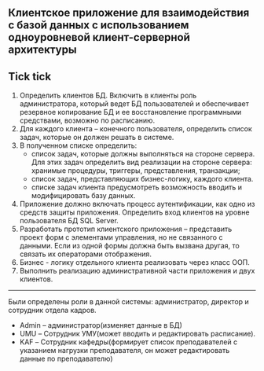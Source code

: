 Клиентское приложение для взаимодействия с базой данных с использованием одноуровневой клиент-серверной архитектуры
---

## Tick tick

1. Определить клиентов БД. Включить в клиенты роль администратора, который ведет БД пользователей и обеспечивает резервное копирование БД и ее восстановление программными средствами, возможно по расписанию.
2. Для каждого клиента – конечного пользователя, определить список задач, которые он должен решать в системе.
3. В полученном списке определить:
    - список задач, которые должны выполняться на стороне сервера. Для этих задач определить вид реализации на стороне сервера: хранимые процедуры, триггеры, представления, транзакции;
    - список задач, представляющих бизнес-логику, каждого клиента.
    - списке задач клиента предусмотреть возможность вводить и модифицировать базу данных.
4. Приложение должно включать процесс аутентификации, как одно из средств защиты приложения. Определить вход клиентов на уровне пользователя БД SQL Server.
5. Разработать прототип клиентского приложения – представить проект форм с элементами управления, но не связанного с данными. Если из одной формы должна быть вызвана другая, то связать их операторами отображения.
6. Бизнес - логику отдельного клиента реализовать через класс ООП.
7. Выполнить реализацию административной части приложения и двух клиентов.
---
Были определены роли в данной системы: администратор, директор и сотрудник отдела кадров.
 - Admin – администратор(изменяет данные в БД)
 - UMU – Сотрудник УМУ(может вводить и редактировать расписание). 
 - KAF – Сотрудник кафедры(формирует список преподавателей с указанием нагрузки преподавателя, он может редактировать данные по преподавателю)

